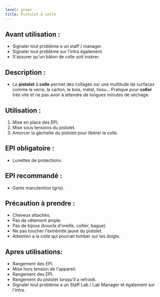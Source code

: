 ```yaml
---
level: green
title: Pistolet à colle
---
```


## Avant utilisation : 

- Signaler tout problème a un staff / manager.
- Signaler tout problème sur l'intra également.
- S'assurer qu'un bâton de colle soit insérer.

## Description : 

- Le **pistolet** à **colle** permet des collages sur une multitude de surfaces comme le verre, la carton, le bois, métal, tissu... Pratique pour **coller** très vite et ne pas avoir à attendre de longues minutes de séchage.

## Utilisation : 

1. Mise en place des EPI.
2. Mise sous tensions du pistolet. 
3. Amorcer la gâchette du pistolet pour libérer la colle.

## EPI obligatoire : 

- Lunettes de protections.

## EPI recommandé :

- Gants manutention (gris).

## Précaution à prendre : 

- Cheveux attachés.
- Pas de vêtement ample.
- Pas de bijoux (boucle d'oreille, collier, bague).
- Ne pas toucher l'extrémité jaune du pistolet.
- Attention a la colle qui pourrait tomber sur les doigts.

## Apres utilisations: 

- Rangement des EPI.
- Mise hors tension de l'appareil.
- Rangement des EPI.
- Rangement du pistolet lorsqu'il a refroidi.
- Signaler tout problème a un Staff Lab / Lab Manager et également sur l'intra.